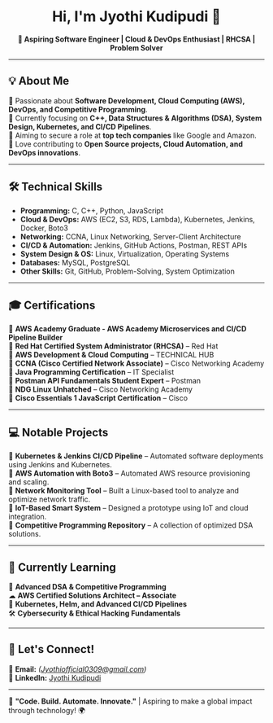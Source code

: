 <h1 align="center">Hi, I'm Jyothi Kudipudi 👋</h1>
<p align="center">
  <b>🚀 Aspiring Software Engineer | Cloud & DevOps Enthusiast | RHCSA | Problem Solver</b>
</p>

---

## 💡 About Me  
🔹 Passionate about **Software Development, Cloud Computing (AWS), DevOps, and Competitive Programming**.  
🔹 Currently focusing on **C++, Data Structures & Algorithms (DSA), System Design, Kubernetes, and CI/CD Pipelines**.  
🔹 Aiming to secure a role at **top tech companies** like Google and Amazon.  
🔹 Love contributing to **Open Source projects, Cloud Automation, and DevOps innovations**.  

---

## 🛠️ Technical Skills  
- **Programming:** C, C++, Python, JavaScript  
- **Cloud & DevOps:** AWS (EC2, S3, RDS, Lambda), Kubernetes, Jenkins, Docker, Boto3  
- **Networking:** CCNA, Linux Networking, Server-Client Architecture  
- **CI/CD & Automation:** Jenkins, GitHub Actions, Postman, REST APIs  
- **System Design & OS:** Linux, Virtualization, Operating Systems  
- **Databases:** MySQL, PostgreSQL  
- **Other Skills:** Git, GitHub, Problem-Solving, System Optimization  

---

## 🎓 Certifications  
📜 **AWS Academy Graduate - AWS Academy Microservices and CI/CD Pipeline Builder**  
📜 **Red Hat Certified System Administrator (RHCSA)** – Red Hat  
📜 **AWS Development & Cloud Computing** – TECHNICAL HUB  
📜 **CCNA (Cisco Certified Network Associate)** – Cisco Networking Academy  
📜 **Java Programming Certification** – IT Specialist  
📜 **Postman API Fundamentals Student Expert** – Postman  
📜 **NDG Linux Unhatched** – Cisco Networking Academy  
📜 **Cisco Essentials 1 JavaScript Certification** – Cisco  

---

## 💻 Notable Projects  
🔹 **Kubernetes & Jenkins CI/CD Pipeline** – Automated software deployments using Jenkins and Kubernetes.  
🔹 **AWS Automation with Boto3** – Automated AWS resource provisioning and scaling.  
🔹 **Network Monitoring Tool** – Built a Linux-based tool to analyze and optimize network traffic.  
🔹 **IoT-Based Smart System** – Designed a prototype using IoT and cloud integration.  
🔹 **Competitive Programming Repository** – A collection of optimized DSA solutions.   

---

## 🌱 Currently Learning  
🚀 **Advanced DSA & Competitive Programming**  
☁ **AWS Certified Solutions Architect – Associate**  
🔧 **Kubernetes, Helm, and Advanced CI/CD Pipelines**  
🛠 **Cybersecurity & Ethical Hacking Fundamentals**  

---

## 💬 Let's Connect!  
📧 **Email:**  *(Jyothiofficial0309@gmail.com)*  
🔗 **LinkedIn:** [Jyothi Kudipudi](https://www.linkedin.com/in/jyothi-kudipudi/)  

---

🚀 **"Code. Build. Automate. Innovate."** | Aspiring to make a global impact through technology! 🌍  
